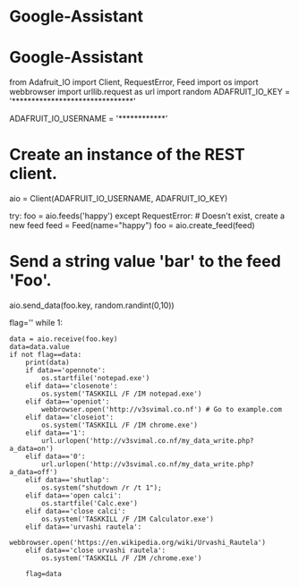 # Google-Assistant
# Google-Assistant

from Adafruit_IO import Client, RequestError, Feed
import os
import webbrowser
import urllib.request as url
import random
ADAFRUIT_IO_KEY = '*******************************'

ADAFRUIT_IO_USERNAME = '************'

# Create an instance of the REST client.
aio = Client(ADAFRUIT_IO_USERNAME, ADAFRUIT_IO_KEY)

try:
    foo = aio.feeds('happy')
except RequestError: # Doesn't exist, create a new feed
    feed = Feed(name="happy")
    foo = aio.create_feed(feed)


# Send a string value 'bar' to the feed 'Foo'.
aio.send_data(foo.key, random.randint(0,10))

flag=''
while 1:
  
    data = aio.receive(foo.key)
    data=data.value
    if not flag==data:
        print(data)
        if data=='opennote':
            os.startfile('notepad.exe')
        elif data=='closenote':
            os.system('TASKKILL /F /IM notepad.exe')
        elif data=='openiot':    
            webbrowser.open('http://v3svimal.co.nf') # Go to example.com
        elif data=='closeiot':    
            os.system('TASKKILL /F /IM chrome.exe')    
        elif data=='1':
            url.urlopen('http://v3svimal.co.nf/my_data_write.php?a_data=on')
        elif data=='0':
            url.urlopen('http://v3svimal.co.nf/my_data_write.php?a_data=off')
        elif data=='shutlap':    
            os.system("shutdown /r /t 1");
        elif data=='open calci':
            os.startfile('Calc.exe')
        elif data=='close calci':
            os.system('TASKKILL /F /IM Calculator.exe')
        elif data=='urvashi rautela':
            webbrowser.open('https://en.wikipedia.org/wiki/Urvashi_Rautela')
        elif data=='close urvashi rautela':
            os.system('TASKKILL /F /IM /chrome.exe')
            
        flag=data
